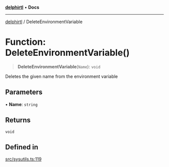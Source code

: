 [**delphirtl**](../README.md) • **Docs**

***

[delphirtl](../globals.md) / DeleteEnvironmentVariable

# Function: DeleteEnvironmentVariable()

> **DeleteEnvironmentVariable**(`Name`): `void`

Deletes the given name from the environment variable

## Parameters

• **Name**: `string`

## Returns

`void`

## Defined in

[src/sysutils.ts:119](https://github.com/chuacw/delphirtl/blob/81e46ed8e71de73f45f9b80059b720517cfde254/src/sysutils.ts#L119)
